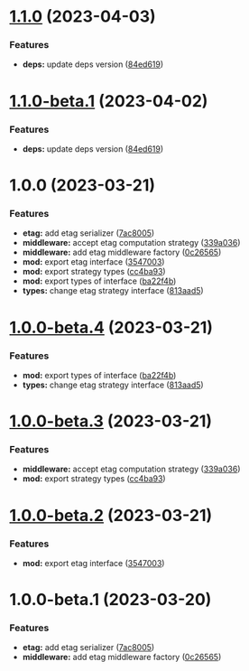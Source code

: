 # [1.1.0](https://github.com/httpland/etag-middleware/compare/1.0.0...1.1.0) (2023-04-03)


### Features

* **deps:** update deps version ([84ed619](https://github.com/httpland/etag-middleware/commit/84ed619a4c0ff44bc6822feaae3134ff215d834e))

# [1.1.0-beta.1](https://github.com/httpland/etag-middleware/compare/1.0.0...1.1.0-beta.1) (2023-04-02)


### Features

* **deps:** update deps version ([84ed619](https://github.com/httpland/etag-middleware/commit/84ed619a4c0ff44bc6822feaae3134ff215d834e))

# 1.0.0 (2023-03-21)


### Features

* **etag:** add etag serializer ([7ac8005](https://github.com/httpland/etag-middleware/commit/7ac8005a1cd39c6e924c87933f42ae1cbe21b920))
* **middleware:** accept etag computation strategy ([339a036](https://github.com/httpland/etag-middleware/commit/339a036236891f9ea9a9aad040f2647d459ecfe7))
* **middleware:** add etag middleware factory ([0c26565](https://github.com/httpland/etag-middleware/commit/0c2656524c3e6513913cf8f07b707a5b0a0da05f))
* **mod:** export etag interface ([3547003](https://github.com/httpland/etag-middleware/commit/3547003819adad73b267dbaffe4b9e3ae26161a3))
* **mod:** export strategy types ([cc4ba93](https://github.com/httpland/etag-middleware/commit/cc4ba939c2a77931ab98d56341f497b05ec9382d))
* **mod:** export types of interface ([ba22f4b](https://github.com/httpland/etag-middleware/commit/ba22f4b8fe1e7d0c10e659a33901355a4a2a112b))
* **types:** change etag strategy interface ([813aad5](https://github.com/httpland/etag-middleware/commit/813aad5853e0c4293fbeb51928ea61325f6a3a5a))

# [1.0.0-beta.4](https://github.com/httpland/etag-middleware/compare/1.0.0-beta.3...1.0.0-beta.4) (2023-03-21)


### Features

* **mod:** export types of interface ([ba22f4b](https://github.com/httpland/etag-middleware/commit/ba22f4b8fe1e7d0c10e659a33901355a4a2a112b))
* **types:** change etag strategy interface ([813aad5](https://github.com/httpland/etag-middleware/commit/813aad5853e0c4293fbeb51928ea61325f6a3a5a))

# [1.0.0-beta.3](https://github.com/httpland/etag-middleware/compare/1.0.0-beta.2...1.0.0-beta.3) (2023-03-21)


### Features

* **middleware:** accept etag computation strategy ([339a036](https://github.com/httpland/etag-middleware/commit/339a036236891f9ea9a9aad040f2647d459ecfe7))
* **mod:** export strategy types ([cc4ba93](https://github.com/httpland/etag-middleware/commit/cc4ba939c2a77931ab98d56341f497b05ec9382d))

# [1.0.0-beta.2](https://github.com/httpland/etag-middleware/compare/1.0.0-beta.1...1.0.0-beta.2) (2023-03-21)


### Features

* **mod:** export etag interface ([3547003](https://github.com/httpland/etag-middleware/commit/3547003819adad73b267dbaffe4b9e3ae26161a3))

# 1.0.0-beta.1 (2023-03-20)


### Features

* **etag:** add etag serializer ([7ac8005](https://github.com/httpland/etag-middleware/commit/7ac8005a1cd39c6e924c87933f42ae1cbe21b920))
* **middleware:** add etag middleware factory ([0c26565](https://github.com/httpland/etag-middleware/commit/0c2656524c3e6513913cf8f07b707a5b0a0da05f))
